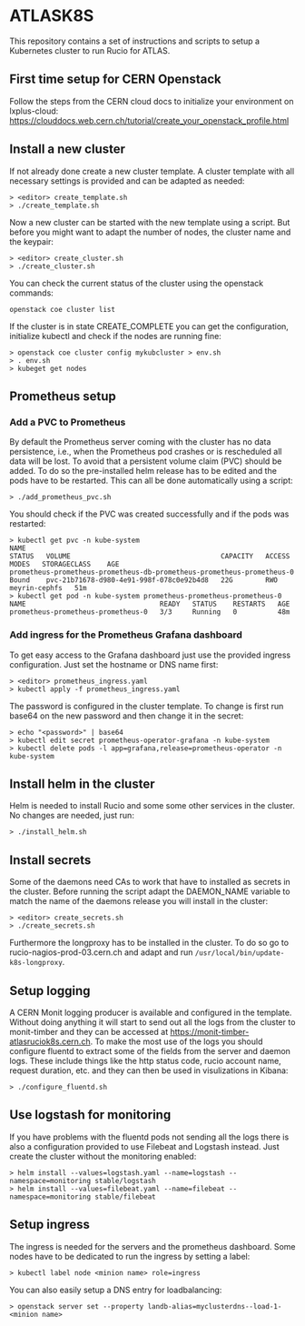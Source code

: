 # ATLASK8S

This repository contains a set of instructions and scripts to setup a Kubernetes cluster to run Rucio for ATLAS.

## First time setup for CERN Openstack

Follow the steps from the CERN cloud docs to initialize your environment on lxplus-cloud:
https://clouddocs.web.cern.ch/tutorial/create_your_openstack_profile.html

## Install a new cluster

If not already done create a new cluster template. A cluster template with all necessary settings is provided and can be adapted as needed:

    > <editor> create_template.sh
    > ./create_template.sh
   
Now a new cluster can be started with the new template using a script. But before you might want to adapt the number of nodes, the cluster name and the keypair:

    > <editor> create_cluster.sh
    > ./create_cluster.sh
    
You can check the current status of the cluster using the openstack commands:

    openstack coe cluster list
    
If the cluster is in state CREATE_COMPLETE you can get the configuration, initialize kubectl and check if the nodes are running fine:

    > openstack coe cluster config mykubcluster > env.sh
    > . env.sh
    > kubeget get nodes

## Prometheus setup

### Add a PVC to Prometheus

By default the Prometheus server coming with the cluster has no data persistence, i.e., when the Prometheus pod crashes or is rescheduled all data will be lost. To avoid that a persistent volume claim (PVC) should be added. To do so the pre-installed helm release has to be edited and the pods have to be restarted. This can all be done automatically using a script:

    > ./add_prometheus_pvc.sh
    
You should check if the PVC was created successfully and if the pods was restarted:

    > kubectl get pvc -n kube-system
    NAME                                                                     STATUS   VOLUME                                     CAPACITY   ACCESS MODES   STORAGECLASS    AGE
    prometheus-prometheus-prometheus-db-prometheus-prometheus-prometheus-0   Bound    pvc-21b71678-d980-4e91-998f-078c0e92b4d8   22G        RWO            meyrin-cephfs   51m
    > kubectl get pod -n kube-system prometheus-prometheus-prometheus-0
    NAME                                 READY   STATUS    RESTARTS   AGE
    prometheus-prometheus-prometheus-0   3/3     Running   0          48m

### Add ingress for the Prometheus Grafana dashboard
 
To get easy access to the Grafana dashboard just use the provided ingress configuration. Just set the hostname or DNS name first:

    > <editor> prometheus_ingress.yaml
    > kubectl apply -f prometheus_ingress.yaml
    
The password is configured in the cluster template. To change is first run base64 on the new password and then change it in the secret:

    > echo "<password>" | base64
    > kubectl edit secret prometheus-operator-grafana -n kube-system
    > kubectl delete pods -l app=grafana,release=prometheus-operator -n kube-system

## Install helm in the cluster

Helm is needed to install Rucio and some some other services in the cluster. No changes are needed, just run:

    > ./install_helm.sh
    
## Install secrets

Some of the daemons need CAs to work that have to installed as secrets in the cluster. Before running the script adapt the DAEMON_NAME variable to match the name of the daemons release you will install in the cluster:

    > <editor> create_secrets.sh
    > ./create_secrets.sh
    
Furthermore the longproxy has to be installed in the cluster. To do so go to rucio-nagios-prod-03.cern.ch and adapt and run `/usr/local/bin/update-k8s-longproxy`.

## Setup logging

A CERN Monit logging producer is available and configured in the template. Without doing anything it will start to send out all the logs from the cluster to monit-timber and they can be accessed at https://monit-timber-atlasruciok8s.cern.ch.
To make the most use of the logs you should configure fluentd to extract some of the fields from the server and daemon logs. These include things like the http status code, rucio account name, request duration, etc. and they can then be used in visulizations in Kibana:
    
    > ./configure_fluentd.sh
    
 ## Use logstash for monitoring
 
If you have problems with the fluentd pods not sending all the logs there is also a configuration provided to use Filebeat and Logstash instead. Just create the cluster without the monitoring enabled:
 
    > helm install --values=logstash.yaml --name=logstash --namespace=monitoring stable/logstash
    > helm install --values=filebeat.yaml --name=filebeat --namespace=monitoring stable/filebeat

## Setup ingress

The ingress is needed for the servers and the prometheus dashboard. Some nodes have to be dedicated to run the ingress by setting a label:

    > kubectl label node <minion name> role=ingress
    
You can also easily setup a DNS entry for loadbalancing:

    > openstack server set --property landb-alias=myclusterdns--load-1- <minion name>
